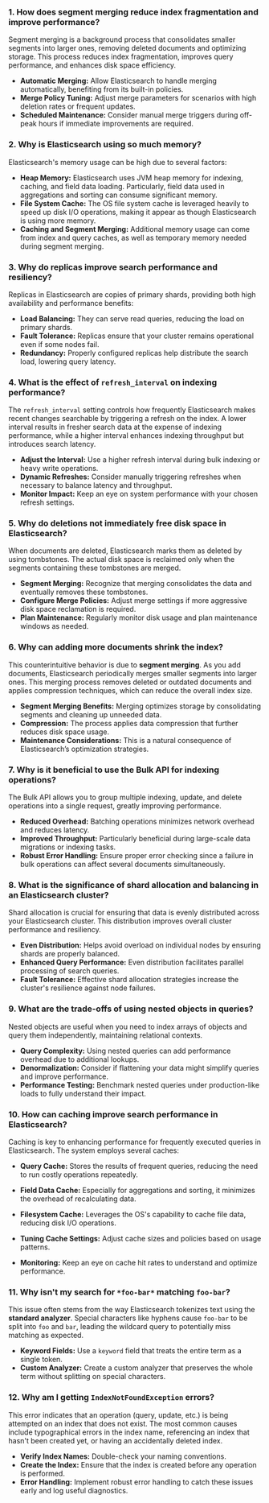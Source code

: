 ### 1. **How does segment merging reduce index fragmentation and improve performance?**
Segment merging is a background process that consolidates smaller segments into larger ones, removing deleted documents and optimizing storage. This process reduces index fragmentation, improves query performance, and enhances disk space efficiency.

- **Automatic Merging:** Allow Elasticsearch to handle merging automatically, benefiting from its built-in policies.
- **Merge Policy Tuning:** Adjust merge parameters for scenarios with high deletion rates or frequent updates.
- **Scheduled Maintenance:** Consider manual merge triggers during off-peak hours if immediate improvements are required.

### 2. **Why is Elasticsearch using so much memory?**
Elasticsearch's memory usage can be high due to several factors:
- **Heap Memory:** Elasticsearch uses JVM heap memory for indexing, caching, and field data loading. Particularly, field data used in aggregations and sorting can consume significant memory.
- **File System Cache:** The OS file system cache is leveraged heavily to speed up disk I/O operations, making it appear as though Elasticsearch is using more memory.
- **Caching and Segment Merging:** Additional memory usage can come from index and query caches, as well as temporary memory needed during segment merging.

### 3. **Why do replicas improve search performance and resiliency?**
Replicas in Elasticsearch are copies of primary shards, providing both high availability and performance benefits:
- **Load Balancing:** They can serve read queries, reducing the load on primary shards.
- **Fault Tolerance:** Replicas ensure that your cluster remains operational even if some nodes fail.
- **Redundancy:** Properly configured replicas help distribute the search load, lowering query latency.

### 4. **What is the effect of `refresh_interval` on indexing performance?**
The `refresh_interval` setting controls how frequently Elasticsearch makes recent changes searchable by triggering a refresh on the index. A lower interval results in fresher search data at the expense of indexing performance, while a higher interval enhances indexing throughput but introduces search latency.

- **Adjust the Interval:** Use a higher refresh interval during bulk indexing or heavy write operations.
- **Dynamic Refreshes:** Consider manually triggering refreshes when necessary to balance latency and throughput.
- **Monitor Impact:** Keep an eye on system performance with your chosen refresh settings.

### 5. **Why do deletions not immediately free disk space in Elasticsearch?**
When documents are deleted, Elasticsearch marks them as deleted by using tombstones. The actual disk space is reclaimed only when the segments containing these tombstones are merged.

- **Segment Merging:** Recognize that merging consolidates the data and eventually removes these tombstones.
- **Configure Merge Policies:** Adjust merge settings if more aggressive disk space reclamation is required.
- **Plan Maintenance:** Regularly monitor disk usage and plan maintenance windows as needed.

### 6. **Why can adding more documents shrink the index?**
This counterintuitive behavior is due to **segment merging**. As you add documents, Elasticsearch periodically merges smaller segments into larger ones. This merging process removes deleted or outdated documents and applies compression techniques, which can reduce the overall index size.

- **Segment Merging Benefits:** Merging optimizes storage by consolidating segments and cleaning up unneeded data.
- **Compression:** The process applies data compression that further reduces disk space usage.
- **Maintenance Considerations:** This is a natural consequence of Elasticsearch’s optimization strategies.

### 7. **Why is it beneficial to use the Bulk API for indexing operations?**
The Bulk API allows you to group multiple indexing, update, and delete operations into a single request, greatly improving performance.

- **Reduced Overhead:** Batching operations minimizes network overhead and reduces latency.
- **Improved Throughput:** Particularly beneficial during large-scale data migrations or indexing tasks.
- **Robust Error Handling:** Ensure proper error checking since a failure in bulk operations can affect several documents simultaneously.

### 8. **What is the significance of shard allocation and balancing in an Elasticsearch cluster?**
Shard allocation is crucial for ensuring that data is evenly distributed across your Elasticsearch cluster. This distribution improves overall cluster performance and resiliency.

- **Even Distribution:** Helps avoid overload on individual nodes by ensuring shards are properly balanced.
- **Enhanced Query Performance:** Even distribution facilitates parallel processing of search queries.
- **Fault Tolerance:** Effective shard allocation strategies increase the cluster's resilience against node failures.

### 9. **What are the trade-offs of using nested objects in queries?**
Nested objects are useful when you need to index arrays of objects and query them independently, maintaining relational contexts.

- **Query Complexity:** Using nested queries can add performance overhead due to additional lookups.
- **Denormalization:** Consider if flattening your data might simplify queries and improve performance.
- **Performance Testing:** Benchmark nested queries under production-like loads to fully understand their impact.

### 10. **How can caching improve search performance in Elasticsearch?**
Caching is key to enhancing performance for frequently executed queries in Elasticsearch. The system employs several caches:

- **Query Cache:** Stores the results of frequent queries, reducing the need to run costly operations repeatedly.
- **Field Data Cache:** Especially for aggregations and sorting, it minimizes the overhead of recalculating data.
- **Filesystem Cache:** Leverages the OS's capability to cache file data, reducing disk I/O operations.

- **Tuning Cache Settings:** Adjust cache sizes and policies based on usage patterns.
- **Monitoring:** Keep an eye on cache hit rates to understand and optimize performance.

### 11. **Why isn't my search for `*foo-bar*` matching `foo-bar`?**
This issue often stems from the way Elasticsearch tokenizes text using the **standard analyzer**. Special characters like hyphens cause `foo-bar` to be split into `foo` and `bar`, leading the wildcard query to potentially miss matching as expected.

- **Keyword Fields:** Use a `keyword` field that treats the entire term as a single token.
- **Custom Analyzer:** Create a custom analyzer that preserves the whole term without splitting on special characters.

### 12. **Why am I getting `IndexNotFoundException` errors?**
This error indicates that an operation (query, update, etc.) is being attempted on an index that does not exist. The most common causes include typographical errors in the index name, referencing an index that hasn't been created yet, or having an accidentally deleted index.

- **Verify Index Names:** Double-check your naming conventions.
- **Create the Index:** Ensure that the index is created before any operation is performed.
- **Error Handling:** Implement robust error handling to catch these issues early and log useful diagnostics.
